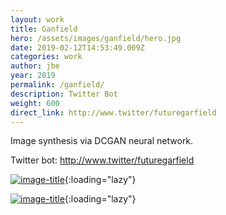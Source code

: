 ```yaml
---
layout: work
title: Ganfield
hero: /assets/images/ganfield/hero.jpg
date: 2019-02-12T14:53:49.009Z
categories: work
author: jbe
year: 2019
permalink: /ganfield/
description: Twitter Bot
weight: 600
direct_link: http://www.twitter/futuregarfield
---
```


<p class="pad">Image synthesis via DCGAN neural network.</p>

<p class="pad">Twitter bot: <a href="http://www.twitter/futuregarfield">http://www.twitter/futuregarfield</a></p>

[![image-title](/assets/images/ganfield/ganfield-0.jpg)](/assets/images/ganfield/ganfield-0.jpg){:loading="lazy"}

[![image-title](/assets/images/ganfield/ganfield-1.jpg)](/assets/images/ganfield/ganfield-1.jpg){:loading="lazy"}